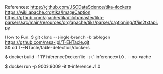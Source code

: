 References:
https://github.com/USCDataScience/tika-dockers
https://wiki.apache.org/tika/ImageCaption
https://github.com/apache/tika/blob/master/tika-parsers/src/main/resources/org/apache/tika/parser/captioning/tf/im2txtapi.py

How to Run:
$ git clone --single-branch -b tablegen  \
https://github.com/nasa-jpl/T-ENTacle.git \
&& cd T-ENTacle/table-detection/dockers

$ docker build -f TFInferenceDockerfile -t tf-inference:v1.0 . --no-cache

$ docker run -p 9009:9009 -it tf-inference:v1.0
